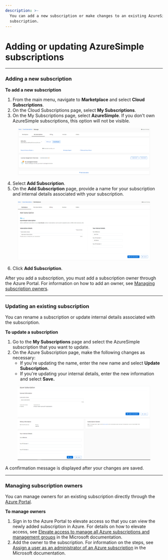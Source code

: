 ```yaml
---
description: >-
  You can add a new subscription or make changes to an existing AzureSimple
  subscription.
---
```


# Adding or updating AzureSimple subscriptions

***

### Adding a new subscription <a href="#add-subscription" id="add-subscription"></a>

**To add a new subscription**

1. From the main menu, navigate to **Marketplace** and select **Cloud Subscriptions**.
2. On the Cloud Subscriptions page, select **My Subscriptions**.
3. On the My Subscriptions page, select **AzureSimple**. If you don't own AzureSimple subscriptions, this option will not be visible.&#x20;

<figure><img src="../../.gitbook/assets/image (18).png" alt=""><figcaption></figcaption></figure>

4. Select **Add Subscription**.
5. On the **Add Subscription** page, provide a name for your subscription and internal details associated with your subscription.&#x20;

<figure><img src="../../.gitbook/assets/image (19).png" alt=""><figcaption></figcaption></figure>

6. Click **Add Subscription**.

After you add a subscription, you must add a subscription owner through the Azure Portal. For information on how to add an owner, see [Managing subscription owners](adding-or-updating-azuresimple-subscriptions.md#managing-subscription-owners).

***

### Updating an existing subscription

You can rename a subscription or update internal details associated with the subscription.

**To update a subscription**

1. Go to the **My Subscriptions** page and select the AzureSimple subscription that you want to update.
2. On the Azure Subscription page, make the following changes as necessary:
   * If you're updating the name, enter the new name and select **Update Subscription.**
   * If you're updating your internal details, enter the new information and select **Save.**

<figure><img src="../../.gitbook/assets/image (20).png" alt=""><figcaption></figcaption></figure>

A confirmation message is displayed after your changes are saved.

***

### Managing subscription owners

You can manage owners for an existing subscription directly through the [Azure Portal](https://portal.azure.com/#home).

**To manage owners**

1. Sign in to the Azure Portal to elevate access so that you can view the newly added subscription in Azure. For details on how to elevate access, see [Elevate access to manage all Azure subscriptions and management groups](https://learn.microsoft.com/en-us/azure/role-based-access-control/elevate-access-global-admin) in the Microsoft documentation.
2. Add the owner to the subscription. For information on the steps, see [Assign a user as an administrator of an Azure subscription](https://learn.microsoft.com/en-us/azure/role-based-access-control/role-assignments-portal-subscription-admin) in the Microsoft documentation.
